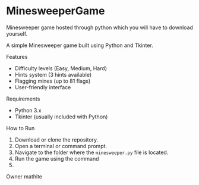 # MinesweeperGame
Minesweeper game hosted through python which you will have to download yourself.

A simple Minesweeper game built using Python and Tkinter.

Features
- Difficulty levels (Easy, Medium, Hard)
- Hints system (3 hints available)
- Flagging mines (up to 81 flags)
- User-friendly interface

Requirements
- Python 3.x
- Tkinter (usually included with Python)

How to Run
1. Download or clone the repository.
2. Open a terminal or command prompt.
3. Navigate to the folder where the `minesweeper.py` file is located.
4. Run the game using the command
5. 
Owner
mathite
